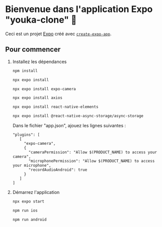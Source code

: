 # Bienvenue dans l'application Expo "youka-clone" 👋

Ceci est un projet [Expo](https://expo.dev) créé avec [`create-expo-app`](https://www.npmjs.com/package/create-expo-app).

## Pour commencer

1. Installez les dépendances

   ```bash
   npm install
   ```

   ```bash
   npx expo install

   npx expo install expo-camera

   npx expo install axios

   npx expo install react-native-elements
   
   npx expo install @react-native-async-storage/async-storage
   ```

   Dans le fichier "app.json", ajouez les lignes suivantes :
   ```
   "plugins": [
      [
        "expo-camera",
        {
          "cameraPermission": "Allow $(PRODUCT_NAME) to access your camera",
          "microphonePermission": "Allow $(PRODUCT_NAME) to access your microphone",
          "recordAudioAndroid": true
        }
      ]
   ]
   ```


2. Démarrez l'application

   ```bash
   npx expo start

   npm run ios
   
   npm run android
   ```